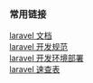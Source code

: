 
### 常用链接
[laravel 文档](https://learnku.com/docs/laravel/5.5)  
[laravel 开发规范](https://learnku.com/docs/laravel-specification/5.5)  
[laravel 开发环境部署](https://learnku.com/docs/laravel-development-environment/5.5)  
[laravel 速查表](https://learnku.com/docs/laravel-cheatsheet/5.8)  
